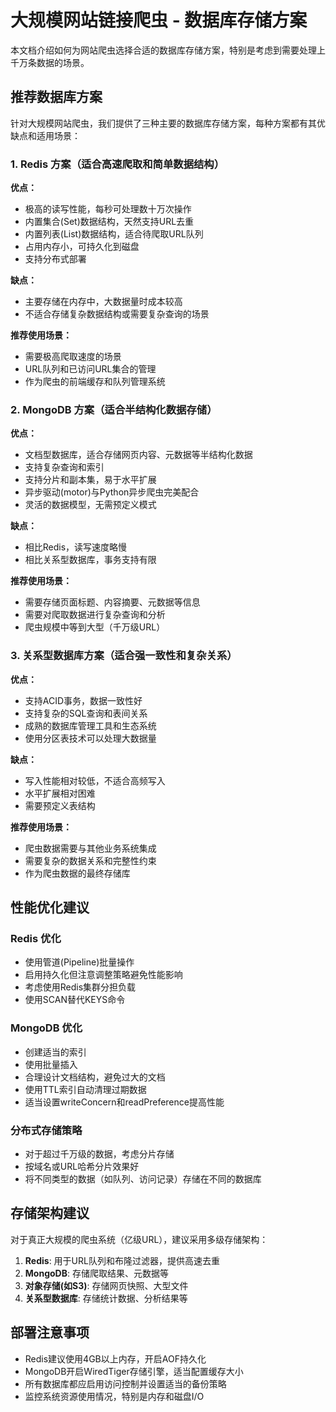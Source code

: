 # 大规模网站链接爬虫 - 数据库存储方案

本文档介绍如何为网站爬虫选择合适的数据库存储方案，特别是考虑到需要处理上千万条数据的场景。

## 推荐数据库方案

针对大规模网站爬虫，我们提供了三种主要的数据库存储方案，每种方案都有其优缺点和适用场景：

### 1. Redis 方案（适合高速爬取和简单数据结构）

**优点：**
- 极高的读写性能，每秒可处理数十万次操作
- 内置集合(Set)数据结构，天然支持URL去重
- 内置列表(List)数据结构，适合待爬取URL队列
- 占用内存小，可持久化到磁盘
- 支持分布式部署

**缺点：**
- 主要存储在内存中，大数据量时成本较高
- 不适合存储复杂数据结构或需要复杂查询的场景

**推荐使用场景：**
- 需要极高爬取速度的场景
- URL队列和已访问URL集合的管理
- 作为爬虫的前端缓存和队列管理系统

### 2. MongoDB 方案（适合半结构化数据存储）

**优点：**
- 文档型数据库，适合存储网页内容、元数据等半结构化数据
- 支持复杂查询和索引
- 支持分片和副本集，易于水平扩展
- 异步驱动(motor)与Python异步爬虫完美配合
- 灵活的数据模型，无需预定义模式

**缺点：**
- 相比Redis，读写速度略慢
- 相比关系型数据库，事务支持有限

**推荐使用场景：**
- 需要存储页面标题、内容摘要、元数据等信息
- 需要对爬取数据进行复杂查询和分析
- 爬虫规模中等到大型（千万级URL）

### 3. 关系型数据库方案（适合强一致性和复杂关系）

**优点：**
- 支持ACID事务，数据一致性好
- 支持复杂的SQL查询和表间关系
- 成熟的数据库管理工具和生态系统
- 使用分区表技术可以处理大数据量

**缺点：**
- 写入性能相对较低，不适合高频写入
- 水平扩展相对困难
- 需要预定义表结构

**推荐使用场景：**
- 爬虫数据需要与其他业务系统集成
- 需要复杂的数据关系和完整性约束
- 作为爬虫数据的最终存储库

## 性能优化建议

### Redis 优化
- 使用管道(Pipeline)批量操作
- 启用持久化但注意调整策略避免性能影响
- 考虑使用Redis集群分担负载
- 使用SCAN替代KEYS命令

### MongoDB 优化
- 创建适当的索引
- 使用批量插入
- 合理设计文档结构，避免过大的文档
- 使用TTL索引自动清理过期数据
- 适当设置writeConcern和readPreference提高性能

### 分布式存储策略
- 对于超过千万级的数据，考虑分片存储
- 按域名或URL哈希分片效果好
- 将不同类型的数据（如队列、访问记录）存储在不同的数据库

## 存储架构建议

对于真正大规模的爬虫系统（亿级URL），建议采用多级存储架构：

1. **Redis**: 用于URL队列和布隆过滤器，提供高速去重
2. **MongoDB**: 存储爬取结果、元数据等
3. **对象存储(如S3)**: 存储网页快照、大型文件
4. **关系型数据库**: 存储统计数据、分析结果等

## 部署注意事项

- Redis建议使用4GB以上内存，开启AOF持久化
- MongoDB开启WiredTiger存储引擎，适当配置缓存大小
- 所有数据库都应启用访问控制并设置适当的备份策略
- 监控系统资源使用情况，特别是内存和磁盘I/O 